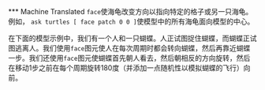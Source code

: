 ﻿*** Machine Translated
`face`使海龟改变方向以指向特定的格子或另一只海龟。例如， `ask turtles [ face patch 0 0 ]`使模型中的所有海龟面向模型的中心。

在下面的模型示例中，我们有一个人和一只蝴蝶。人正试图捉住蝴蝶，而蝴蝶正试图逃离人。我们使用`face`图元使人在每次周期时都会转向蝴蝶，然后再靠近蝴蝶一步。我们还使用`face`图元使蝴蝶首先朝人看去，然后朝相反的方向旋转，然后在移动1步之前在每个周期旋转180度（并添加一点随机性以模拟蝴蝶的飞行）向前。